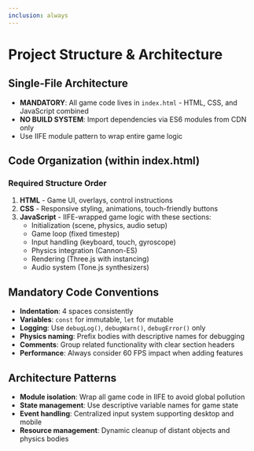 ```yaml
---
inclusion: always
---
```


# Project Structure & Architecture

## Single-File Architecture

- **MANDATORY**: All game code lives in `index.html` - HTML, CSS, and JavaScript combined
- **NO BUILD SYSTEM**: Import dependencies via ES6 modules from CDN only
- Use IIFE module pattern to wrap entire game logic

## Code Organization (within index.html)

### Required Structure Order

1. **HTML** - Game UI, overlays, control instructions
2. **CSS** - Responsive styling, animations, touch-friendly buttons
3. **JavaScript** - IIFE-wrapped game logic with these sections:
   - Initialization (scene, physics, audio setup)
   - Game loop (fixed timestep)
   - Input handling (keyboard, touch, gyroscope)
   - Physics integration (Cannon-ES)
   - Rendering (Three.js with instancing)
   - Audio system (Tone.js synthesizers)

## Mandatory Code Conventions

- **Indentation**: 4 spaces consistently
- **Variables**: `const` for immutable, `let` for mutable
- **Logging**: Use `debugLog()`, `debugWarn()`, `debugError()` only
- **Physics naming**: Prefix bodies with descriptive names for debugging
- **Comments**: Group related functionality with clear section headers
- **Performance**: Always consider 60 FPS impact when adding features

## Architecture Patterns

- **Module isolation**: Wrap all game code in IIFE to avoid global pollution
- **State management**: Use descriptive variable names for game state
- **Event handling**: Centralized input system supporting desktop and mobile
- **Resource management**: Dynamic cleanup of distant objects and physics bodies

